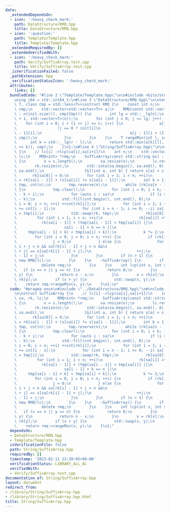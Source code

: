 ```yaml
---
data:
  _extendedDependsOn:
  - icon: ':heavy_check_mark:'
    path: DataStructure/RMQ.hpp
    title: DataStructure/RMQ.hpp
  - icon: ':question:'
    path: Template/Template.hpp
    title: Template/Template.hpp
  _extendedRequiredBy: []
  _extendedVerifiedWith:
  - icon: ':heavy_check_mark:'
    path: Verify/SuffixArray.test.cpp
    title: Verify/SuffixArray.test.cpp
  _isVerificationFailed: false
  _pathExtension: hpp
  _verificationStatusIcon: ':heavy_check_mark:'
  attributes:
    links: []
  bundledCode: "#line 2 \"Template/Template.hpp\"\n\n#include <bits/stdc++.h>\n\n\
    using i64 = std::int64_t;\n#line 3 \"DataStructure/RMQ.hpp\"\n\ntemplate <class\
    \ T, class Cmp = std::less<T>>\nstruct RMQ {\n    const int n;\n    const Cmp\
    \ cmp;\n    std::vector<std::vector<T>> a;\n    RMQ(const std::vector<T> &init)\
    \ : n(init.size()), cmp(Cmp()) {\n        int lg = std::__lg(n);\n        a.assign(lg\
    \ + 1, std::vector<T>(n));\n        for (int j = 0; j <= lg; j++) {\n        \
    \    for (int i = 0; i + (1 << j) <= n; i++) {\n                a[j][i] =\n  \
    \                  (j == 0 ? init[i]\n                            : std::min(a[j\
    \ - 1][i],\n                                       a[j - 1][i + (1 << (j - 1))],\
    \ cmp));\n            }\n        }\n    }\n    T rangeMin(int l, int r) {\n  \
    \      int k = std::__lg(r - l);\n        return std::min(a[k][l], a[k][r - (1\
    \ << k)], cmp);\n    }\n};\n#line 4 \"String/SuffixArray.hpp\"\n\nstruct SuffixArray\
    \ {\n    // lc[i] ->lcp(sa[i],sa[i+1])\n    int n;\n    std::vector<int> sa, rk,\
    \ lc;\n    RMQ<int> *rmq;\n    SuffixArray(const std::string &s) : rmq(nullptr)\
    \ {\n        n = s.length();\n        sa.resize(n);\n        lc.resize(n - 1);\n\
    \        rk.resize(n);\n        std::iota(sa.begin(), sa.end(), 0);\n        std::sort(sa.begin(),\
    \ sa.end(),\n                  [&](int a, int b) { return s[a] < s[b]; });\n \
    \       rk[sa[0]] = 0;\n        for (int i = 1; i < n; ++i)\n            rk[sa[i]]\
    \ = rk[sa[i - 1]] + (s[sa[i]] != s[sa[i - 1]]);\n        int k = 1;\n        std::vector<int>\
    \ tmp, cnt(n);\n        tmp.reserve(n);\n        while (rk[sa[n - 1]] < n - 1)\
    \ {\n            tmp.clear();\n            for (int i = 0; i < k; ++i) tmp.push_back(n\
    \ - k + i);\n            for (auto i : sa)\n                if (i >= k) tmp.push_back(i\
    \ - k);\n            std::fill(cnt.begin(), cnt.end(), 0);\n            for (int\
    \ i = 0; i < n; ++i) ++cnt[rk[i]];\n            for (int i = 1; i < n; ++i) cnt[i]\
    \ += cnt[i - 1];\n            for (int i = n - 1; i >= 0; --i) sa[--cnt[rk[tmp[i]]]]\
    \ = tmp[i];\n            std::swap(rk, tmp);\n            rk[sa[0]] = 0;\n   \
    \         for (int i = 1; i < n; ++i)\n                rk[sa[i]] =\n         \
    \           rk[sa[i - 1]] + (tmp[sa[i - 1]] < tmp[sa[i]] ||\n                \
    \                     sa[i - 1] + k == n ||\n                                \
    \     tmp[sa[i - 1] + k] < tmp[sa[i] + k]);\n            k *= 2;\n        }\n\
    \        for (int i = 0, j = 0; i < n; ++i) {\n            if (rk[i] == 0) {\n\
    \                j = 0;\n            } else {\n                for (j -= j > 0;\
    \ i + j < n && sa[rk[i] - 1] + j < n &&\n                                 s[i\
    \ + j] == s[sa[rk[i] - 1] + j];)\n                    ++j;\n                lc[rk[i]\
    \ - 1] = j;\n            }\n        }\n        if (n > 1) {\n            rmq =\
    \ new RMQ(lc);\n        }\n    }\n    ~SuffixArray() {\n        if (rmq) {\n \
    \           delete rmq;\n        }\n    }\n    int lcp(int x, int y) {\n     \
    \   if (x == n || y == n) {\n            return 0;\n        }\n        if (x ==\
    \ y) {\n            return n - x;\n        }\n        x = rk[x];\n        y =\
    \ rk[y];\n        if (x > y) {\n            std::swap(x, y);\n        }\n    \
    \    return rmq->rangeMin(x, y);\n    }\n};\n"
  code: "#pragma once\n#include \"../DataStructure/RMQ.hpp\"\n#include \"../Template/Template.hpp\"\
    \n\nstruct SuffixArray {\n    // lc[i] ->lcp(sa[i],sa[i+1])\n    int n;\n    std::vector<int>\
    \ sa, rk, lc;\n    RMQ<int> *rmq;\n    SuffixArray(const std::string &s) : rmq(nullptr)\
    \ {\n        n = s.length();\n        sa.resize(n);\n        lc.resize(n - 1);\n\
    \        rk.resize(n);\n        std::iota(sa.begin(), sa.end(), 0);\n        std::sort(sa.begin(),\
    \ sa.end(),\n                  [&](int a, int b) { return s[a] < s[b]; });\n \
    \       rk[sa[0]] = 0;\n        for (int i = 1; i < n; ++i)\n            rk[sa[i]]\
    \ = rk[sa[i - 1]] + (s[sa[i]] != s[sa[i - 1]]);\n        int k = 1;\n        std::vector<int>\
    \ tmp, cnt(n);\n        tmp.reserve(n);\n        while (rk[sa[n - 1]] < n - 1)\
    \ {\n            tmp.clear();\n            for (int i = 0; i < k; ++i) tmp.push_back(n\
    \ - k + i);\n            for (auto i : sa)\n                if (i >= k) tmp.push_back(i\
    \ - k);\n            std::fill(cnt.begin(), cnt.end(), 0);\n            for (int\
    \ i = 0; i < n; ++i) ++cnt[rk[i]];\n            for (int i = 1; i < n; ++i) cnt[i]\
    \ += cnt[i - 1];\n            for (int i = n - 1; i >= 0; --i) sa[--cnt[rk[tmp[i]]]]\
    \ = tmp[i];\n            std::swap(rk, tmp);\n            rk[sa[0]] = 0;\n   \
    \         for (int i = 1; i < n; ++i)\n                rk[sa[i]] =\n         \
    \           rk[sa[i - 1]] + (tmp[sa[i - 1]] < tmp[sa[i]] ||\n                \
    \                     sa[i - 1] + k == n ||\n                                \
    \     tmp[sa[i - 1] + k] < tmp[sa[i] + k]);\n            k *= 2;\n        }\n\
    \        for (int i = 0, j = 0; i < n; ++i) {\n            if (rk[i] == 0) {\n\
    \                j = 0;\n            } else {\n                for (j -= j > 0;\
    \ i + j < n && sa[rk[i] - 1] + j < n &&\n                                 s[i\
    \ + j] == s[sa[rk[i] - 1] + j];)\n                    ++j;\n                lc[rk[i]\
    \ - 1] = j;\n            }\n        }\n        if (n > 1) {\n            rmq =\
    \ new RMQ(lc);\n        }\n    }\n    ~SuffixArray() {\n        if (rmq) {\n \
    \           delete rmq;\n        }\n    }\n    int lcp(int x, int y) {\n     \
    \   if (x == n || y == n) {\n            return 0;\n        }\n        if (x ==\
    \ y) {\n            return n - x;\n        }\n        x = rk[x];\n        y =\
    \ rk[y];\n        if (x > y) {\n            std::swap(x, y);\n        }\n    \
    \    return rmq->rangeMin(x, y);\n    }\n};"
  dependsOn:
  - DataStructure/RMQ.hpp
  - Template/Template.hpp
  isVerificationFile: false
  path: String/SuffixArray.hpp
  requiredBy: []
  timestamp: '2023-02-11 22:28:05+08:00'
  verificationStatus: LIBRARY_ALL_AC
  verifiedWith:
  - Verify/SuffixArray.test.cpp
documentation_of: String/SuffixArray.hpp
layout: document
redirect_from:
- /library/String/SuffixArray.hpp
- /library/String/SuffixArray.hpp.html
title: String/SuffixArray.hpp
---
```

